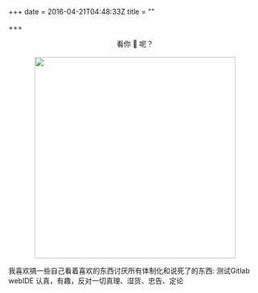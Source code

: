 +++
date = 2016-04-21T04:48:33Z
title = ""

+++
<center>看你 🐎 呢？</center><br>

<center><img src="https://res.cloudinary.com/y4code/image/upload/v1577542510/upload_path_f_to_cloudinary/kannima_ylwehy.jpg" style="width: auto; height: 400px !important;"/></center>

我喜欢搞一些自己看着喜欢的东西讨厌所有体制化和说死了的东西:
测试Gitlab webIDE
认真，有趣，反对一切真理、湿货、忠告、定论
